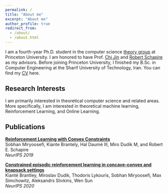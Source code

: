 ```yaml
---
permalink: /
title: "About me"
excerpt: "About me"
author_profile: true
redirect_from: 
  - /about/
  - /about.html
---
```



I am a fourth-year Ph.D. student in the computer science [theory group](http://theory.cs.princeton.edu) at Princeton University. I am honored to have Prof. [Chi Jin](https://ee.princeton.edu/people/chi-jin) and [Robert Schapire](http://rob.schapire.net) as my advisors. Before joining Princeton University, I finished my B.Sc. in Computer Engineering at the Sharif University of Technology, Iran. You can find my [CV](CV.pdf) here.

Research Interests
--------
I am primarily interested in theoretical computer science and related areas. More specifically, I am interested in theoretical machine learning, Reinforcement Learning, and Online Learning.

Publications
---------

[**Reinforcement Learning with Convex Constraints**](https://papers.nips.cc/paper/9556-reinforcement-learning-with-convex-constraints)      
Sobhan Miryoosefi, Kiante Brantely, Hal Daumé III, Miro Dudik M, and Robert E. Schapire    
*NeurIPS 2019*

[**Constrained episodic reinforcement learning in concave-convex and knapsack settings**](https://arxiv.org/abs/2006.05051)      
Kianté Brantley, Miroslav Dudik, Thodoris Lykouris, Sobhan Miryoosefi, Max Simchowitz, Aleksandrs Slivkins, Wen Sun     
*NeurIPS 2020*
